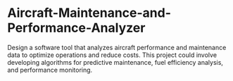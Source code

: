 # Aircraft-Maintenance-and-Performance-Analyzer
Design a software tool that analyzes aircraft performance and maintenance data to optimize operations and reduce costs. This project could involve developing algorithms for predictive maintenance, fuel efficiency analysis, and performance monitoring.
